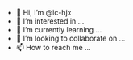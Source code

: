 - 👋 Hi, I’m @ic-hjx
- 👀 I’m interested in ...
- 🌱 I’m currently learning ...
- 💞️ I’m looking to collaborate on ...
- 📫 How to reach me ...

<!---
ic-hjx/ic-hjx is a ✨ special ✨ repository because its `README.md` (this file) appears on your GitHub profile.
You can click the Preview link to take a look at your changes.
--->
